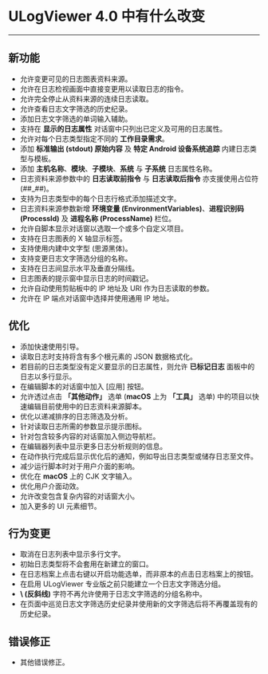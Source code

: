 ﻿# ULogViewer 4.0 中有什么改变
 ---

## 新功能
+ 允许变更可见的日志图表资料来源。
+ 允许在日志检视画面中直接变更用以读取日志的指令。
+ 允许完全停止从资料来源的连续日志读取。
+ 允许查看日志文字筛选的历史纪录。
+ 添加日志文字筛选的单词输入辅助。
+ 支持在 **显示的日志属性** 对话窗中只列出已定义及可用的日志属性。
+ 允许对每个日志类型指定不同的 **工作目录需求**。
+ 添加 **标准输出 (stdout) 原始内容** 及 **特定 Android 设备系统追踪** 内建日志类型与模板。
+ 添加 **主机名称**、**模块**、**子模块**、**系统** 与 **子系统** 日志属性名称。
+ 日志资料来源参数中的 **日志读取前指令** 与 **日志读取后指令** 亦支援使用占位符 (##_##)。
+ 支持为日志类型中的每个日志行格式添加描述文字。
+ 日志资料来源参数新增 **环境变量 (EnvironmentVariables)**、**进程识别码 (ProcessId)** 及 **进程名称 (ProcessName)** 栏位。
+ 允许自脚本显示对话窗以选取一个或多个自定义项目。
+ 支持在日志图表的 X 轴显示标签。
+ 支持使用内建中文字型 (思源黑体)。
+ 支持变更日志文字筛选分组的名称。
+ 支持在日志间显示水平及垂直分隔线。
+ 日志图表的提示窗中显示日志的时间戳记。
+ 允许自动使用剪贴板中的 IP 地址及 URI 作为日志读取的参数。
+ 允许在 IP 端点对话窗中选择并使用通用 IP 地址。

## 优化
+ 添加快速使用引导。
+ 读取日志时支持将含有多个根元素的 JSON 数据格式化。
+ 若目前的日志类型没有定义要显示的日志属性，则允许 **已标记日志** 面板中的日志以多行显示。
+ 在编辑脚本的对话窗中加入 [应用] 按钮。
+ 允许透过点击 **「其他动作」** 选单 (**macOS** 上为 **「工具」** 选单) 中的项目以快速编辑目前使用中的日志资料来源脚本。
+ 优化以递减排序的日志筛选及分析。
+ 针对读取日志所需的参数显示提示图标。
+ 针对包含较多内容的对话窗加入侧边导航栏。
+ 在编辑器列表中显示更多日志分析规则的信息。
+ 在动作执行完成后显示优化后的通知，例如导出日志类型或储存日志至文件。
+ 减少运行脚本时对于用户介面的影响。
+ 优化在 **macOS** 上的 CJK 文字输入。
+ 优化用户介面动效。
+ 允许改变包含复杂内容的对话窗大小。
+ 加入更多的 UI 元素细节。

## 行为变更
+ 取消在日志列表中显示多行文字。
+ 初始日志类型将不会套用在新建立的窗口。
+ 在日志档案上点击右键以开启功能选单，而非原本的点击日志档案上的按钮。
+ 在启用 ULogViewer 专业版之前只能建立一个日志文字筛选分组。
+ **\\ (反斜线)** 字符不再允许使用于日志文字筛选的分组名称中。
+ 在页面中巡览日志文字筛选历史纪录并使用新的文字筛选后将不再覆盖现有的历史纪录。

## 错误修正
+ 其他错误修正。